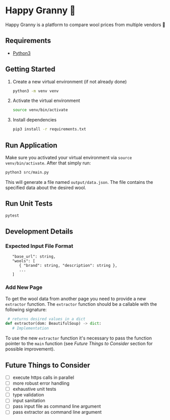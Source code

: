# Happy Granny 👵

Happy Granny is a platform to compare wool prices from multiple vendors 🧶

## Requirements

- [Python3](https://www.python.org/downloads/)

## Getting Started

1. Create a new virtual environment (if not already done)

   ```sh
   python3 -m venv venv
   ```

2. Activate the virtual environment

   ```sh
   source venv/bin/activate
   ```

3. Install dependencies

   ```sh
   pip3 install -r requirements.txt
   ```

## Run Application

Make sure you activated your virtual environment via `source venv/bin/activate`.
After that simply run:

```sh
python3 src/main.py
```

This will generate a file named `output/data.json`. The file contains the specified data about the desired wool.

## Run Unit Tests

```sh
pytest
```

## Development Details

### Expected Input File Format

```
   "base_url": string,
   "wools": [
      { "brand": string, "description": string },
      ...
   ]
```

### Add New Page

To get the wool data from another page you need to provide a new `extractor` function. The `extractor` function should be a callable with the following signature:

```python
 # returns desired values in a dict
def extractor(dom: BeautifulSoup) -> dict:
   # Implementation
```

To use the new `extractor` function it's necessary to pass the function pointer to the `main` function (see _Future Things to Consider_ section for possible improvement).

## Future Things to Consider

- [ ] execute https calls in parallel
- [ ] more robust error handling
- [ ] exhaustive unit tests
- [ ] type validation
- [ ] input sanitation
- [ ] pass input file as command line argument
- [ ] pass extractor as command line argument
